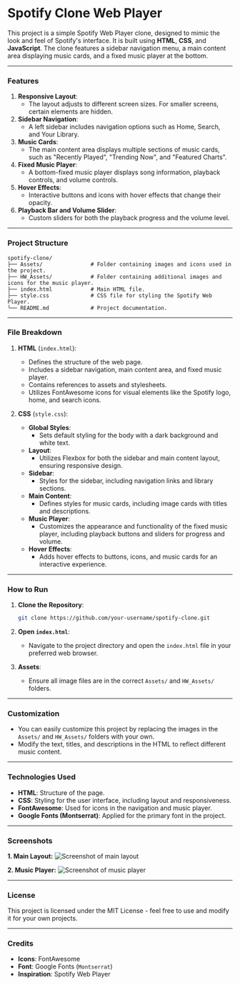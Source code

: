 # Spotify Clone Web Player

This project is a simple Spotify Web Player clone, designed to mimic the look and feel of Spotify's interface. It is built using **HTML**, **CSS**, and **JavaScript**. The clone features a sidebar navigation menu, a main content area displaying music cards, and a fixed music player at the bottom.

---

### Features
1. **Responsive Layout**:
    - The layout adjusts to different screen sizes. For smaller screens, certain elements are hidden.
2. **Sidebar Navigation**:
    - A left sidebar includes navigation options such as Home, Search, and Your Library.
3. **Music Cards**:
    - The main content area displays multiple sections of music cards, such as "Recently Played", "Trending Now", and "Featured Charts".
4. **Fixed Music Player**:
    - A bottom-fixed music player displays song information, playback controls, and volume controls.
5. **Hover Effects**:
    - Interactive buttons and icons with hover effects that change their opacity.
6. **Playback Bar and Volume Slider**:
    - Custom sliders for both the playback progress and the volume level.

---

### Project Structure

```
spotify-clone/
├── Assets/               # Folder containing images and icons used in the project.
├── HW_Assets/            # Folder containing additional images and icons for the music player.
├── index.html            # Main HTML file.
├── style.css             # CSS file for styling the Spotify Web Player.
└── README.md             # Project documentation.
```

---

### File Breakdown

1. **HTML** (`index.html`):
    - Defines the structure of the web page.
    - Includes a sidebar navigation, main content area, and fixed music player.
    - Contains references to assets and stylesheets.
    - Utilizes FontAwesome icons for visual elements like the Spotify logo, home, and search icons.

2. **CSS** (`style.css`):
    - **Global Styles**:
        - Sets default styling for the body with a dark background and white text.
    - **Layout**:
        - Utilizes Flexbox for both the sidebar and main content layout, ensuring responsive design.
    - **Sidebar**:
        - Styles for the sidebar, including navigation links and library sections.
    - **Main Content**:
        - Defines styles for music cards, including image cards with titles and descriptions.
    - **Music Player**:
        - Customizes the appearance and functionality of the fixed music player, including playback buttons and sliders for progress and volume.
    - **Hover Effects**:
        - Adds hover effects to buttons, icons, and music cards for an interactive experience.

---

### How to Run

1. **Clone the Repository**:
   ```bash
   git clone https://github.com/your-username/spotify-clone.git
   ```

2. **Open `index.html`**:
   - Navigate to the project directory and open the `index.html` file in your preferred web browser.
   
3. **Assets**:
   - Ensure all image files are in the correct `Assets/` and `HW_Assets/` folders.

---

### Customization

- You can easily customize this project by replacing the images in the `Assets/` and `HW_Assets/` folders with your own.
- Modify the text, titles, and descriptions in the HTML to reflect different music content.

---

### Technologies Used

- **HTML**: Structure of the page.
- **CSS**: Styling for the user interface, including layout and responsiveness.
- **FontAwesome**: Used for icons in the navigation and music player.
- **Google Fonts (Montserrat)**: Applied for the primary font in the project.

---

### Screenshots

**1. Main Layout:**
![Screenshot of main layout](./Assets/screenshot_main.png)

**2. Music Player:**
![Screenshot of music player](./Assets/screenshot_player.png)

---

### License

This project is licensed under the MIT License - feel free to use and modify it for your own projects.

---

### Credits

- **Icons**: FontAwesome
- **Font**: Google Fonts (`Montserrat`)
- **Inspiration**: Spotify Web Player
